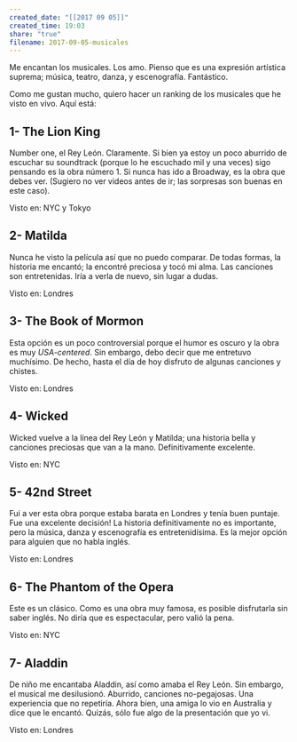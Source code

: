 ```yaml
---
created_date: "[[2017 09 05]]"
created_time: 19:03
share: "true"
filename: 2017-09-05-musicales
---
```

Me encantan los musicales. Los amo. Pienso que es una expresión artística suprema; música, teatro, danza, y escenografía. Fantástico.

Como me gustan mucho, quiero hacer un ranking de los musicales que he visto en vivo. Aquí está:

## 1- The Lion King
Number one, el Rey León. Claramente. Si bien ya estoy un poco aburrido de escuchar su soundtrack (porque lo he escuchado mil y una veces) sigo pensando es la obra número 1. Si nunca has ido a Broadway, es la obra que debes ver. (Sugiero no ver videos antes de ir; las sorpresas son buenas en este caso).

Visto en: NYC y Tokyo

## 2- Matilda
Nunca he visto la película así que no puedo comparar. De todas formas, la historia me encantó; la encontré preciosa y tocó mi alma. Las canciones son entretenidas. Iría a verla de nuevo, sin lugar a dudas.

Visto en: Londres

## 3- The Book of Mormon
Esta opción es un poco controversial porque el humor es oscuro y la obra es muy _USA-centered_. Sin embargo, debo decir que me entretuvo muchísimo. De hecho, hasta el día de hoy disfruto de algunas canciones y chistes.

Visto en: Londres

## 4- Wicked
Wicked vuelve a la línea del Rey León y Matilda; una historia bella y canciones preciosas que van a la mano. Definitivamente excelente.

Visto en: NYC

## 5- 42nd Street
Fui a ver esta obra porque estaba barata en Londres y tenía buen puntaje. Fue una excelente decisión! La historia definitivamente no es importante, pero la música, danza y escenografía es entretenidísima. Es la mejor opción para alguien que no habla inglés.

Visto en: Londres

## 6- The Phantom of the Opera
Este es un clásico. Como es una obra muy famosa, es posible disfrutarla sin saber inglés. No diría que es espectacular, pero valió la pena.

Visto en: NYC

## 7- Aladdin
De niño me encantaba Aladdin, así como amaba el Rey León. Sin embargo, el musical me desilusionó. Aburrido, canciones no-pegajosas. Una experiencia que no repetiría. Ahora bien, una amiga lo vio en Australia y dice que le encantó. Quizás, sólo fue algo de la presentación que yo vi.

Visto en: Londres